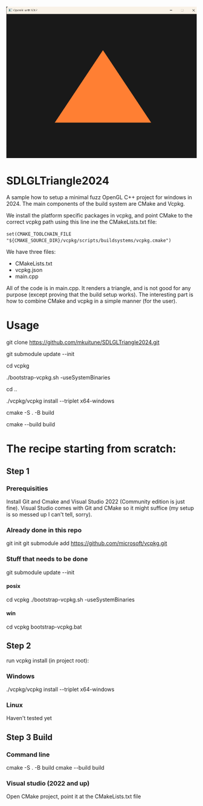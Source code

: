 ![alt text](doc/screenshot.png)
# SDLGLTriangle2024
A sample how to setup a minimal fuzz OpenGL C++ project for windows in 2024. The main components of the build system are CMake and Vcpkg.

We install the platform specific packages in vcpkg, and point CMake to the correct vcpkg path using this line ine the CMakeLists.txt file:

```set(CMAKE_TOOLCHAIN_FILE "${CMAKE_SOURCE_DIR}/vcpkg/scripts/buildsystems/vcpkg.cmake")```

We have three files:
* CMakeLists.txt 
* vcpkg.json
* main.cpp

All of the code is in main.cpp. It renders a triangle, and is not good for any purpose (except proving that the build setup works). The interesting part is how to combine CMake and vcpkg in a simple manner (for the user).


# Usage
git clone https://github.com/mkuitune/SDLGLTriangle2024.git

git submodule update --init

cd vcpkg

./bootstrap-vcpkg.sh -useSystemBinaries

cd ..

./vcpkg/vcpkg install --triplet x64-windows

cmake -S . -B build

cmake --build build


# The recipe starting from scratch:

## Step 1

### Prerequisities
Install Git and Cmake and Visual Studio 2022 (Community edition is just fine). Visual Studio comes with Git and CMake so it might suffice (my setup is so messed up I can't tell, sorry).

### Already done in this repo
git init
git submodule add https://github.com/microsoft/vcpkg.git

### Stuff that needs to be done

git submodule update --init

#### posix
cd vcpkg
./bootstrap-vcpkg.sh -useSystemBinaries

#### win
cd vcpkg
bootstrap-vcpkg.bat

## Step 2
run vcpkg install (in project root):
### Windows
./vcpkg/vcpkg install --triplet x64-windows

### Linux
Haven't tested yet

## Step 3 Build
### Command line
cmake -S . -B build
cmake --build build
### Visual studio (2022 and up)
Open CMake project, point it at the CMakeLists.txt file
